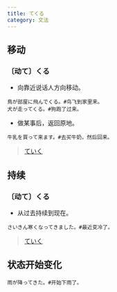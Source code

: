 ```yaml
---
title: てくる
category: 文法
---
```


## 移动

### 〔动て〕くる

- 向靠近说话人方向移动。

```example
鳥が部屋に飛んでくる。#鸟飞到家里来。
犬が走ってくる。#狗跑了过来。
```

- 做某事后，返回原地。

```example
牛乳を買って来ます。#去买牛奶，然后回来。
```

> [ていく](teiku#移动)

## 持续

### 〔动て〕くる

- 从过去持续到现在。

```example
さいきん寒くなってきました。#最近变冷了。
```

> [ていく](teiku#移动)

## 状态开始变化

```example
雨が降ってきた。#开始下雨了。
```
